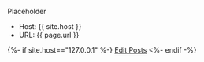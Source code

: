 ---
---
Placeholder

* Host: {{ site.host }}
* URL: {{ page.url }}

{%- if site.host=="127.0.0.1" %-}
<a href="/admin/collections/posts" target="_blank">Edit Posts</a>
<%- endif -%}
